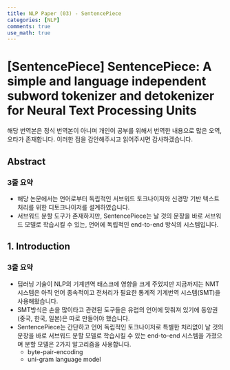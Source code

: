 ```yaml
---
title: NLP Paper (03) - SentencePiece
categories: [NLP]
comments: true
use_math: true
---
```




# [SentencePiece] SentencePiece: A simple and language independent subword tokenizer and detokenizer for Neural Text Processing Units



해당 번역본은 정식 번역본이 아니며 개인이 공부를 위해서 번역한 내용으로 많은 오역, 오타가 존재합니다. 이러한 점을 감안해주시고 읽어주시면 감사하겠습니다.

 

## Abstract

### 3줄 요약

- 해당 논문에서는 언어로부터 독립적인 서브워드 토크나이저와 신경망 기반 텍스트 처리를 위한 디토크나이저를 설계하였습니다.
- 서브워드 분할 도구가 존재하지만, SentencePiece는 날 것의 문장을 바로 서브워드 모델로 학습시킬 수 있는, 언어에 독립적인 end-to-end 방식의 시스템입니다.



## 1. Introduction

### 3줄 요약

- 딥러닝 기술이 NLP의 기계번역 태스크에 영향을 크게 주었지만 지금까지는 NMT 시스템은 아직 언어 종속적이고 전처리가 필요한 통계적 기계번역 시스템(SMT)을 사용해왔습니다.
- SMT방식은 손을 많이타고 관련된 도구들은 유럽의 언어에 맞춰져 있기에 동양권(중국, 한국, 일본)은 따로 만들어야 했습니다.
- SentencePiece는 간단하고 언어 독립적인 토크나이저로 특별한 처리없이 날 것의 문장을 바로 서브워드 분할 모델로 학습시킬 수 있는 end-to-end 시스템을 가졌으며 분할 모델은 2가지 알고리즘을 사용합니다.
  - byte-pair-encoding
  - uni-gram language model



